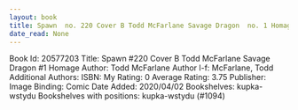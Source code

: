 ```yaml
---
layout: book
title: Spawn  no. 220 Cover B Todd McFarlane Savage Dragon  no. 1 Homage
date_read: None
---
```


Book Id: 20577203
Title: Spawn #220 Cover B Todd McFarlane Savage Dragon #1 Homage
Author: Todd McFarlane
Author l-f: McFarlane, Todd
Additional Authors: 
ISBN: 
My Rating: 0
Average Rating: 3.75
Publisher: Image
Binding: Comic
Date Added: 2020/04/02
Bookshelves: kupka-wstydu
Bookshelves with positions: kupka-wstydu (#1094)

